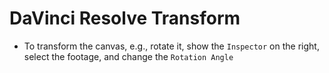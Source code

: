 # DaVinci Resolve Transform

- To transform the canvas, e.g., rotate it, show the `Inspector` on the right, select the footage, and change the `Rotation Angle`
